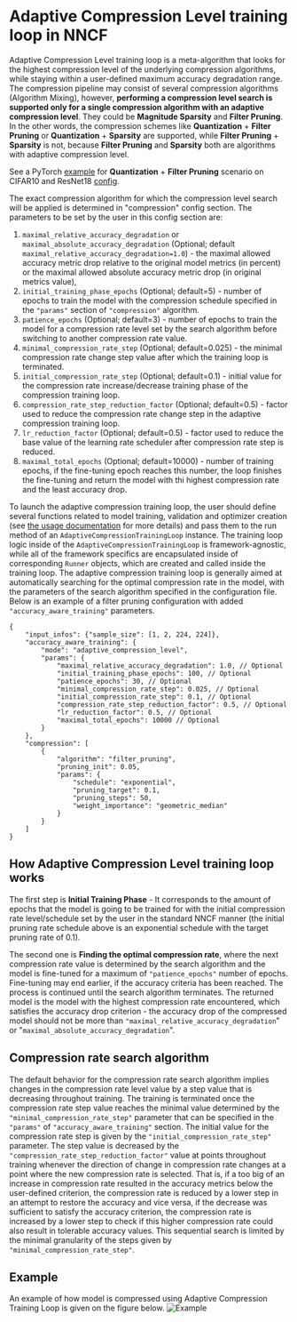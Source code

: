 # Adaptive Compression Level training loop in NNCF

Adaptive Compression Level training loop is a meta-algorithm that looks for the highest compression level of the underlying compression algorithms, while staying within a user-defined maximum accuracy degradation range.
The compression pipeline may consist of several compression algorithms (Algorithm Mixing), however, **performing a compression level search is supported only for a single compression algorithm with an adaptive compression level**. They could be  **Magnitude Sparsity** and **Filter Pruning**. In the other words, the compression schemes like **Quantization** + **Filter Pruning** or **Quantization** + **Sparsity** are supported, while **Filter Pruning** + **Sparsity** is not, because **Filter Pruning** and **Sparsity** both are algorithms with adaptive compression level.

See a PyTorch [example](../../examples/torch/classification/main.py) for **Quantization** + **Filter Pruning** scenario on CIFAR10 and ResNet18 [config](../../examples/torch/classification/configs/pruning/resnet18_cifar10_accuracy_aware.json).

The exact compression algorithm for which the compression level search will be applied is determined in "compression" config section. The parameters to be set by the user in this config section are:

1. `maximal_relative_accuracy_degradation` or `maximal_absolute_accuracy_degradation` (Optional; default `maximal_relative_accuracy_degradation=1.0`) - the maximal allowed accuracy metric drop relative to the original model metrics (in percent) or the maximal allowed absolute accuracy metric drop (in original metrics value),
2. `initial_training_phase_epochs` (Optional; default=5) - number of epochs to train the model with the compression schedule specified in the `"params"` section of `"compression"` algorithm.
3. `patience_epochs` (Optional; default=3) - number of epochs to train the model for a compression rate level set by the search algorithm before switching to another compression rate value.
4. `minimal_compression_rate_step` (Optional; default=0.025) - the minimal compression rate change step value after which the training loop is terminated.
5. `initial_compression_rate_step` (Optional; default=0.1) - initial value for the compression rate increase/decrease training phase of the compression training loop.
6. `compression_rate_step_reduction_factor` (Optional; default=0.5) - factor used to reduce the compression rate change step in the adaptive compression training loop.
7. `lr_reduction_factor` (Optional; default=0.5) - factor used to reduce the base value of the learning rate scheduler after compression rate step is reduced.
8. `maximal_total_epochs` (Optional; default=10000) - number of training epochs, if the fine-tuning epoch reaches this number, the loop finishes the fine-tuning and return the model with thi highest compression rate and the least accuracy drop.

To launch the adaptive compression training loop, the user should define several functions related to model training, validation and optimizer creation (see [the usage documentation](../usage/training_time_compression/other_algorithms/Usage.md#accuracy-aware-model-training) for more details) and pass them to the run method of an `AdaptiveCompressionTrainingLoop` instance.
The training loop logic inside of the `AdaptiveCompressionTrainingLoop` is framework-agnostic, while all of the framework specifics are encapsulated inside of corresponding `Runner` objects, which are created and called inside the training loop.
The adaptive compression training loop is generally aimed at automatically searching for the optimal compression rate in the model, with the parameters of the search algorithm specified in the configuration file.
Below is an example of a filter pruning configuration with added `"accuracy_aware_training"` parameters.

```json5
{
    "input_infos": {"sample_size": [1, 2, 224, 224]},
    "accuracy_aware_training": {
        "mode": "adaptive_compression_level",
        "params": {
            "maximal_relative_accuracy_degradation": 1.0, // Optional
            "initial_training_phase_epochs": 100, // Optional
            "patience_epochs": 30, // Optional
            "minimal_compression_rate_step": 0.025, // Optional
            "initial_compression_rate_step": 0.1, // Optional
            "compression_rate_step_reduction_factor": 0.5, // Optional
            "lr_reduction_factor": 0.5, // Optional
            "maximal_total_epochs": 10000 // Optional
        }
    },
    "compression": [
        {
            "algorithm": "filter_pruning",
            "pruning_init": 0.05,
            "params": {
                "schedule": "exponential",
                "pruning_target": 0.1,
                "pruning_steps": 50,
                "weight_importance": "geometric_median"
            }
        }
    ]
}

```

## How Adaptive Compression Level training loop works

The first step is **Initial Training Phase** - It corresponds to the amount of epochs that the model is going to be trained for with the initial compression rate level/schedule set by the user in the standard NNCF manner (the initial pruning rate schedule above is an exponential schedule with the target pruning rate of 0.1).

The second one is **Finding the optimal compression rate**, where the next compression rate value is determined by the search algorithm and the model is fine-tuned for a maximum of `"patience_epochs"` number of epochs. Fine-tuning may end earlier, if the accuracy criteria has been reached. The process is continued until the search algorithm terminates. The returned model is the model with the highest compression rate encountered, which satisfies the accuracy drop criterion - the accuracy drop of the compressed model should not be more than `"maximal_relative_accuracy_degradation`" or "`maximal_absolute_accuracy_degradation`".

## Compression rate search algorithm

The default behavior for the compression rate search algorithm implies changes in the compression rate level value by a step value that is decreasing throughout training.
The training is terminated once the compression rate step value reaches the minimal value determined by the `"minimal_compression_rate_step"` parameter that can be specified in the `"params"` of `"accuracy_aware_training"` section.
The initial value for the compression rate step is given by the `"initial_compression_rate_step"` parameter.
The step value is decreased by the `"compression_rate_step_reduction_factor"` value at points throughout training whenever the direction of change in compression rate changes at a point where the new compression rate is selected.
That is, if a too big of an increase in compression rate resulted in the accuracy metrics below the user-defined criterion, the compression rate is reduced by a lower step in an attempt to restore the accuracy and vice versa, if the decrease was sufficient to satisfy the accuracy criterion, the compression rate is increased by a lower step to check if this higher compression rate could also result in tolerable accuracy values.
This sequential search is limited by the minimal granularity of the steps given by `"minimal_compression_rate_step"`.

## Example

An example of how model is compressed using Adaptive Compression Training Loop is given on the figure below.
![Example](actl_progress_plot.png)
